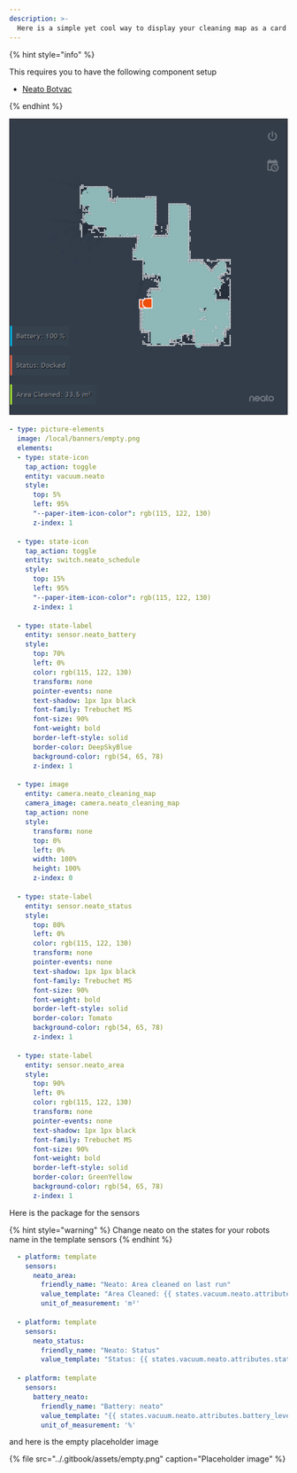 ```yaml
---
description: >-
  Here is a simple yet cool way to display your cleaning map as a card in homeassistant.
---
```


{% hint style="info" %}

This requires you to have the following component setup

* [Neato Botvac](https://www.home-assistant.io/components/neato/)

{% endhint %}

![](../.gitbook/assets/image%20%281%29.png)

```yaml
- type: picture-elements
  image: /local/banners/empty.png
  elements:
  - type: state-icon
    tap_action: toggle
    entity: vacuum.neato
    style:
      top: 5%
      left: 95%
      "--paper-item-icon-color": rgb(115, 122, 130)
      z-index: 1

  - type: state-icon
    tap_action: toggle
    entity: switch.neato_schedule
    style:
      top: 15%
      left: 95%
      "--paper-item-icon-color": rgb(115, 122, 130)
      z-index: 1

  - type: state-label
    entity: sensor.neato_battery
    style:
      top: 70%
      left: 0%
      color: rgb(115, 122, 130)
      transform: none
      pointer-events: none
      text-shadow: 1px 1px black
      font-family: Trebuchet MS
      font-size: 90%
      font-weight: bold
      border-left-style: solid
      border-color: DeepSkyBlue
      background-color: rgb(54, 65, 78)
      z-index: 1

  - type: image
    entity: camera.neato_cleaning_map
    camera_image: camera.neato_cleaning_map
    tap_action: none
    style:
      transform: none
      top: 0%
      left: 0%
      width: 100%
      height: 100%
      z-index: 0

  - type: state-label
    entity: sensor.neato_status
    style:
      top: 80%
      left: 0%
      color: rgb(115, 122, 130)
      transform: none
      pointer-events: none
      text-shadow: 1px 1px black
      font-family: Trebuchet MS
      font-size: 90%
      font-weight: bold
      border-left-style: solid
      border-color: Tomato
      background-color: rgb(54, 65, 78)
      z-index: 1

  - type: state-label
    entity: sensor.neato_area
    style:
      top: 90%
      left: 0%
      color: rgb(115, 122, 130)
      transform: none
      pointer-events: none
      text-shadow: 1px 1px black
      font-family: Trebuchet MS
      font-size: 90%
      font-weight: bold
      border-left-style: solid
      border-color: GreenYellow
      background-color: rgb(54, 65, 78)
      z-index: 1
```

Here is the package for the sensors

{% hint style="warning" %}
Change neato on the states for your robots name in the template sensors
{% endhint %}

```yaml
  - platform: template
    sensors:
      neato_area:
        friendly_name: "Neato: Area cleaned on last run"
        value_template: "Area Cleaned: {{ states.vacuum.neato.attributes.clean_area | round(1) }}"
        unit_of_measurement: 'm²'

  - platform: template
    sensors:
      neato_status:
        friendly_name: "Neato: Status"
        value_template: "Status: {{ states.vacuum.neato.attributes.status }}"

  - platform: template
    sensors:
      battery_neato:
        friendly_name: "Battery: neato"
        value_template: "{{ states.vacuum.neato.attributes.battery_level }}"
        unit_of_measurement: '%'
```

and here is the empty placeholder image

{% file src="../.gitbook/assets/empty.png" caption="Placeholder image" %}
